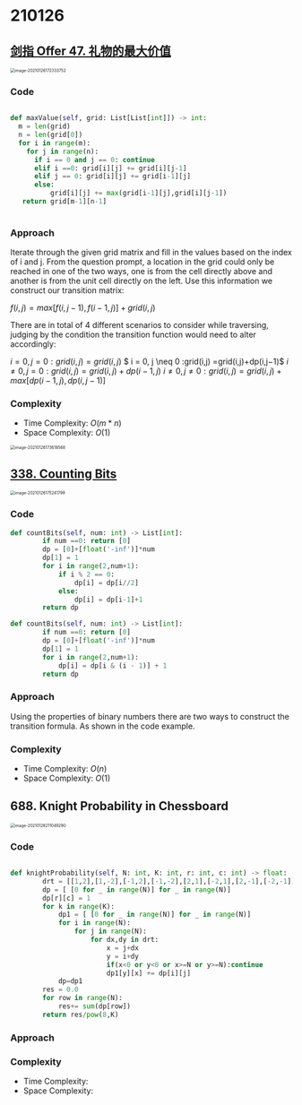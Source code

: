 # 210126

## [剑指 Offer 47. 礼物的最大价值](https://leetcode-cn.com/problems/li-wu-de-zui-da-jie-zhi-lcof/)

<img src="/Users/apple-5/Library/Application Support/typora-user-images/image-20210126172333752.png" alt="image-20210126172333752" style="zoom:50%;" />

### Code

``` python

def maxValue(self, grid: List[List[int]]) -> int:
  m = len(grid)
  n = len(grid[0])
  for i in range(m):
    for j in range(n):
      if i == 0 and j == 0: continue
      elif i ==0: grid[i][j] += grid[i][j-1]
      elif j == 0: grid[i][j] += grid[i-1][j]
      else:
          grid[i][j] += max(grid[i-1][j],grid[i][j-1])
   return grid[m-1][n-1]
                
```



### Approach

Iterate through the given grid matrix and fill in the values based on the index of i and j. From the question prompt, a location in the grid could only be reached in one of the two ways, one is from the cell directly above and another is from the unit cell directly on the left. Use this information we construct our transition matrix:

$f(i,j)=max[f(i,j−1),f(i−1,j)]+grid(i,j)$ 

There are in total of 4 different scenarios to consider while traversing, judging by the condition the transition function would need to alter accordingly:

$i = 0, j = 0 : grid(i,j) = grid(i,j)$
$ i = 0, j \neq 0 :grid(i,j) =grid(i,j)+dp(i,j−1)$
$i \neq 0, j = 0:grid(i,j) =grid(i,j)+dp(i−1,j)$
$i \neq 0, j \neq 0:grid(i,j) =grid(i,j)+max[dp(i−1,j),dp(i,j−1)]$

### Complexity

- Time Complexity: $O(m*n)$
- Space Complexity: $O(1)$

<img src="/Users/apple-5/Library/Application Support/typora-user-images/image-20210126173618568.png" alt="image-20210126173618568" style="zoom:50%;" />

## [338. Counting Bits](https://leetcode-cn.com/problems/counting-bits/)

<img src="/Users/apple-5/Library/Application Support/typora-user-images/image-20210126175241799.png" alt="image-20210126175241799" style="zoom:50%;" />

### Code

```python
def countBits(self, num: int) -> List[int]:
        if num ==0: return [0]
        dp = [0]+[float('-inf')]*num
        dp[1] = 1 
        for i in range(2,num+1):
            if i % 2 == 0:
                dp[i] = dp[i//2]
            else:
                dp[i] = dp[i-1]+1
        return dp 
```
``` Python
def countBits(self, num: int) -> List[int]:
        if num ==0: return [0]
        dp = [0]+[float('-inf')]*num
        dp[1] = 1 
        for i in range(2,num+1):
            dp[i] = dp[i & (i - 1)] + 1
        return dp 
```
### Approach

Using the properties of binary numbers there are two ways to construct the transition formula. As shown in the code example.

### Complexity
- Time Complexity: $O(n)$
- Space Complexity: $O(1)$

## 688. Knight Probability in Chessboard

<img src="/Users/apple-5/Library/Application Support/typora-user-images/image-20210126211049290.png" alt="image-20210126211049290" style="zoom:50%;" />

### Code

``` python

def knightProbability(self, N: int, K: int, r: int, c: int) -> float:
        drt = [[1,2],[1,-2],[-1,2],[-1,-2],[2,1],[-2,1],[2,-1],[-2,-1]]
        dp = [ [0 for _ in range(N)] for _ in range(N)]
        dp[r][c] = 1
        for k in range(K):
            dp1 = [ [0 for _ in range(N)] for _ in range(N)]
            for i in range(N):
                for j in range(N):
                    for dx,dy in drt:
                        x = j+dx
                        y = i+dy
                        if(x<0 or y<0 or x>=N or y>=N):continue
                        dp1[y][x] += dp[i][j]
            dp=dp1
        res = 0.0
        for row in range(N):
            res+= sum(dp[row])       
        return res/pow(8,K)    
```



### Approach



### Complexity

- Time Complexity: 
- Space Complexity: 

